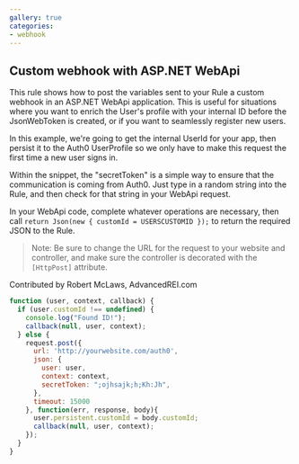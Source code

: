 ```yaml
---
gallery: true
categories:
- webhook
---
```

## Custom webhook with ASP.NET WebApi

This rule shows how to post the variables sent to your Rule a custom webhook in an ASP.NET WebApi application. This is useful for situations where you want to enrich the User's profile with your internal ID before the JsonWebToken is created, or if you want to seamlessly register new users.

In this example, we're going to get the internal UserId for your app, then persist it to the Auth0 UserProfile so we only have to make this request the first time a new user signs in.

Within the snippet, the "secretToken" is a simple way to ensure that the communication is coming from Auth0. Just type in a random string into the Rule, and then check for that string in your WebApi request.

In your WebApi code, complete whatever operations are necessary, then call `return Json(new { customId = USERSCUSTOMID });` to return the required JSON to the Rule.

> Note: Be sure to change the URL for the request to your website and controller, and make sure the controller is decorated with the `[HttpPost]` attribute.

Contributed by Robert McLaws, AdvancedREI.com

```js
function (user, context, callback) {    
  if (user.customId !== undefined) {
    console.log("Found ID!");
    callback(null, user, context);
  } else {
    request.post({
      url: 'http://yourwebsite.com/auth0',
      json: {
        user: user,
        context: context,
        secretToken: ";ojhsajk;h;Kh:Jh",
      },
      timeout: 15000
    }, function(err, response, body){
      user.persistent.customId = body.customId;
      callback(null, user, context);
    });
  }
}
```
